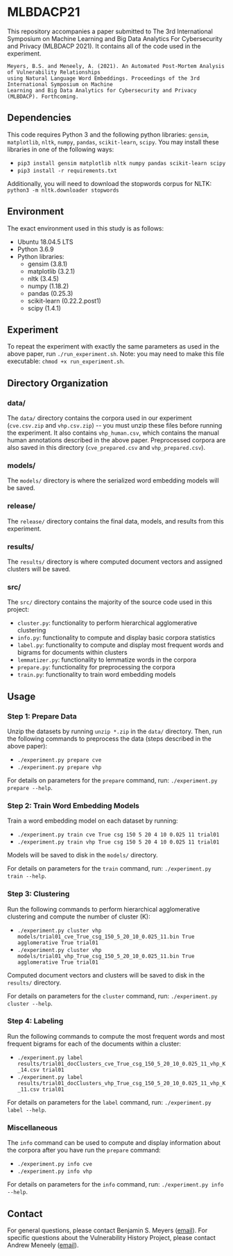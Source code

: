 # MLBDACP21

This repository accompanies a paper submitted to The 3rd International Symposium on Machine Learning and Big Data Analytics For Cybersecurity and Privacy (MLBDACP 2021). It contains all of the code used in the experiment.

```
Meyers, B.S. and Meneely, A. (2021). An Automated Post-Mortem Analysis of Vulnerability Relationships
using Natural Language Word Embeddings. Proceedings of the 3rd International Symposium on Machine
Learning and Big Data Analytics for Cybersecurity and Privacy (MLBDACP). Forthcoming.
```

## Dependencies

This code requires Python 3 and the following python libraries: `gensim`, `matplotlib`, `nltk`, `numpy`, `pandas`, `scikit-learn`, `scipy`. You may install these libraries in one of the following ways:

- `pip3 install gensim matplotlib nltk numpy pandas scikit-learn scipy`
- `pip3 install -r requirements.txt`

Additionally, you will need to download the stopwords corpus for NLTK: `python3 -m nltk.downloader stopwords`

## Environment

The exact environment used in this study is as follows:

- Ubuntu 18.04.5 LTS
- Python 3.6.9
- Python libraries:
    - gensim (3.8.1)
    - matplotlib (3.2.1)
    - nltk (3.4.5)
    - numpy (1.18.2)
    - pandas (0.25.3)
    - scikit-learn (0.22.2.post1)
    - scipy (1.4.1)

## Experiment

To repeat the experiment with exactly the same parameters as used in the above paper, run `./run_experiment.sh`. Note: you may need to make this file executable: `chmod +x run_experiment.sh`.

## Directory Organization

### data/

The `data/` directory contains the corpora used in our experiment (`cve.csv.zip` and `vhp.csv.zip`) -- you must unzip these files before running the experiment. It also contains `vhp_human.csv`, which contains the manual human annotations described in the above paper. Preprocessed corpora are also saved in this directory (`cve_prepared.csv` and `vhp_prepared.csv`).

### models/

The `models/` directory is where the serialized word embedding models will be saved.

### release/

The `release/` directory contains the final data, models, and results from this experiment.

### results/

The `results/` directory is where computed document vectors and assigned clusters will be saved.

### src/

The `src/` directory contains the majority of the source code used in this project:

- `cluster.py`: functionality to perform hierarchical agglomerative clustering
- `info.py`: functionality to compute and display basic corpora statistics
- `label.py`: functionality to compute and display most frequent words and bigrams for documents within clusters
- `lemmatizer.py`: functionality to lemmatize words in the corpora
- `prepare.py`: functionality for preprocessing the corpora
- `train.py`: functionality to train word embedding models

## Usage

### Step 1: Prepare Data

Unzip the datasets by running `unzip *.zip` in the `data/` directory. Then, run the following commands to preprocess the data (steps described in the above paper):

- `./experiment.py prepare cve`
- `./experiment.py prepare vhp`

For details on parameters for the `prepare` command, run: `./experiment.py prepare --help`.

### Step 2: Train Word Embedding Models

Train a word embedding model on each dataset by running:

- `./experiment.py train cve True csg 150 5 20 4 10 0.025 11 trial01`
- `./experiment.py train vhp True csg 150 5 20 4 10 0.025 11 trial01`

Models will be saved to disk in the `models/` directory.

For details on parameters for the `train` command, run: `./experiment.py train --help`.

### Step 3: Clustering

Run the following commands to perform hierarchical agglomerative clustering and compute the number of cluster (K):

- `./experiment.py cluster vhp models/trial01_cve_True_csg_150_5_20_10_0.025_11.bin True agglomerative True trial01`
- `./experiment.py cluster vhp models/trial01_vhp_True_csg_150_5_20_10_0.025_11.bin True agglomerative True trial01`

Computed document vectors and clusters will be saved to disk in the `results/` directory.

For details on parameters for the `cluster` command, run: `./experiment.py cluster --help`.

### Step 4: Labeling

Run the following commands to compute the most frequent words and most frequent bigrams for each of the documents within a cluster:

- `./experiment.py label results/trial01_docClusters_cve_True_csg_150_5_20_10_0.025_11_vhp_K_14.csv trial01`
- `./experiment.py label results/trial01_docClusters_vhp_True_csg_150_5_20_10_0.025_11_vhp_K_11.csv trial01`

For details on parameters for the `label` command, run: `./experiment.py label --help`.

### Miscellaneous

The `info` command can be used to compute and display information about the corpora after you have run the `prepare` command:

- `./experiment.py info cve`
- `./experiment.py info vhp`

For details on parameters for the `info` command, run: `./experiment.py info --help`.

## Contact

For general questions, please contact Benjamin S. Meyers ([email](mailto:bsm9339@rit.edu)). For specific questions about the Vulnerability History Project, please contact Andrew Meneely ([email](mailto:axmvse@rit.edu)).
